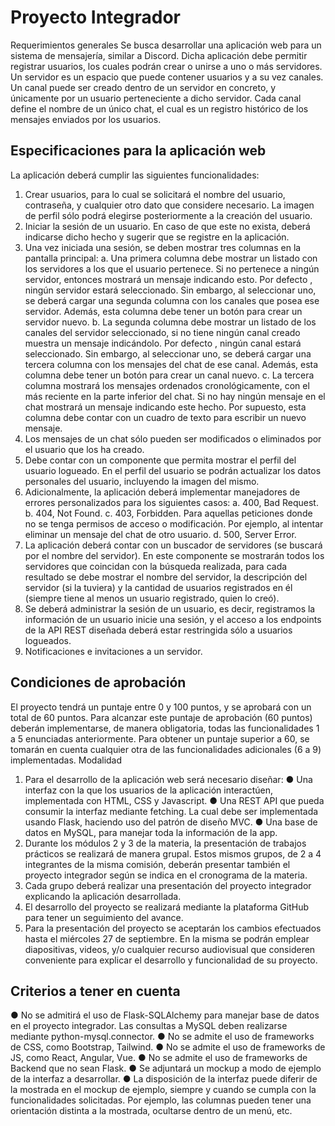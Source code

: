 # Proyecto Integrador

Requerimientos generales
Se busca desarrollar una aplicación web para un sistema de mensajería, similar
a Discord.
Dicha aplicación debe permitir registrar usuarios, los cuales podrán crear o
unirse a uno o más servidores.
Un servidor es un espacio que puede contener usuarios y a su vez canales. Un
canal puede ser creado dentro de un servidor en concreto, y únicamente por un
usuario perteneciente a dicho servidor.
Cada canal define el nombre de un único chat, el cual es un registro histórico
de los mensajes enviados por los usuarios.

## Especificaciones para la aplicación web
La aplicación deberá cumplir las siguientes funcionalidades:
1. Crear usuarios, para lo cual se solicitará el nombre del usuario,
contraseña, y cualquier otro dato que considere necesario. La imagen de
perfil sólo podrá elegirse posteriormente a la creación del usuario.
2. Iniciar la sesión de un usuario. En caso de que este no exista, deberá
indicarse dicho hecho y sugerir que se registre en la aplicación.
3. Una vez iniciada una sesión, se deben mostrar tres columnas en la
pantalla principal:
a. Una primera columna debe mostrar un listado con los servidores a
los que el usuario pertenece. Si no pertenece a ningún servidor,
entonces mostrará un mensaje indicando esto. Por defecto ,
ningún servidor estará seleccionado. Sin embargo, al seleccionar
uno, se deberá cargar una segunda columna con los canales que
posea ese servidor. Además, esta columna debe tener un botón
para crear un servidor nuevo.
b. La segunda columna debe mostrar un listado de los canales del
servidor seleccionado, si no tiene ningún canal creado muestra un
mensaje indicándolo. Por defecto , ningún canal estará
seleccionado. Sin embargo, al seleccionar uno, se deberá cargar
una tercera columna con los mensajes del chat de ese canal.
Además, esta columna debe tener un botón para crear un canal
nuevo.
c. La tercera columna mostrará los mensajes ordenados
cronológicamente, con el más reciente en la parte inferior del
chat. Si no hay ningún mensaje en el chat mostrará un mensaje
indicando este hecho. Por supuesto, esta columna debe contar con
un cuadro de texto para escribir un nuevo mensaje.
4. Los mensajes de un chat sólo pueden ser modificados o eliminados por el
usuario que los ha creado.
5. Debe contar con un componente que permita mostrar el perfil del
usuario logueado. En el perfil del usuario se podrán actualizar los datos
personales del usuario, incluyendo la imagen del mismo.
6. Adicionalmente, la aplicación deberá implementar manejadores de
errores personalizados para los siguientes casos:
a. 400, Bad Request.
b. 404, Not Found.
c. 403, Forbidden. Para aquellas peticiones donde no se tenga
permisos de acceso o modificación. Por ejemplo, al intentar
eliminar un mensaje del chat de otro usuario.
d. 500, Server Error.
7. La aplicación deberá contar con un buscador de servidores (se buscará
por el nombre del servidor). En este componente se mostrarán todos los
servidores que coincidan con la búsqueda realizada, para cada resultado
se debe mostrar el nombre del servidor, la descripción del servidor (si la
tuviera) y la cantidad de usuarios registrados en él (siempre tiene al
menos un usuario registrado, quien lo creó).
8. Se deberá administrar la sesión de un usuario, es decir, registramos la
información de un usuario inicie una sesión, y el acceso a los endpoints
de la API REST diseñada deberá estar restringida sólo a usuarios
logueados.
9. Notificaciones e invitaciones a un servidor.

## Condiciones de aprobación
El proyecto tendrá un puntaje entre 0 y 100 puntos, y se aprobará con un total
de 60 puntos. Para alcanzar este puntaje de aprobación (60 puntos) deberán
implementarse, de manera obligatoria, todas las funcionalidades 1 a 5
enunciadas anteriormente. Para obtener un puntaje superior a 60, se tomarán
en cuenta cualquier otra de las funcionalidades adicionales (6 a 9)
implementadas.
Modalidad
1. Para el desarrollo de la aplicación web será necesario diseñar:
● Una interfaz con la que los usuarios de la aplicación interactúen,
implementada con HTML, CSS y Javascript.
● Una REST API que pueda consumir la interfaz mediante fetching.
La cual debe ser implementada usando Flask, haciendo uso del
patrón de diseño MVC.
● Una base de datos en MySQL, para manejar toda la información de
la app.
2. Durante los módulos 2 y 3 de la materia, la presentación de trabajos
prácticos se realizará de manera grupal. Estos mismos grupos, de 2 a 4
integrantes de la misma comisión, deberán presentar también el
proyecto integrador según se indica en el cronograma de la materia.
3. Cada grupo deberá realizar una presentación del proyecto integrador
explicando la aplicación desarrollada.
4. El desarrollo del proyecto se realizará mediante la plataforma GitHub
para tener un seguimiento del avance.
5. Para la presentación del proyecto se aceptarán los cambios efectuados
hasta el miércoles 27 de septiembre. En la misma se podrán emplear
diapositivas, videos, y/o cualquier recurso audiovisual que consideren
conveniente para explicar el desarrollo y funcionalidad de su proyecto.

## Criterios a tener en cuenta
● No se admitirá el uso de Flask-SQLAlchemy para manejar base de datos
en el proyecto integrador. Las consultas a MySQL deben realizarse
mediante python-mysql.connector.
● No se admite el uso de frameworks de CSS, como Bootstrap, Tailwind.
● No se admite el uso de frameworks de JS, como React, Angular, Vue.
● No se admite el uso de frameworks de Backend que no sean Flask.
● Se adjuntará un mockup a modo de ejemplo de la interfaz a desarrollar.
● La disposición de la interfaz puede diferir de la mostrada en el mockup
de ejemplo, siempre y cuando se cumpla con la funcionalidades
solicitadas. Por ejemplo, las columnas pueden tener una orientación
distinta a la mostrada, ocultarse dentro de un menú, etc.
